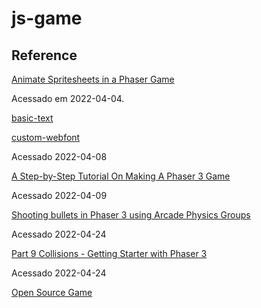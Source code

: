 # js-game

## Reference

[Animate Spritesheets in a Phaser Game](https://www.thepolyglotdeveloper.com/2020/07/animate-spritesheets-phaser-game/)

Acessado em 2022-04-04.

[basic-text](https://phaser.io/examples/v3/view/game-objects/text/basic-text)

[custom-webfont](https://phaser.io/examples/v3/view/game-objects/text/custom-webfont)

Acessado 2022-04-08

[A Step-by-Step Tutorial On Making A Phaser 3 Game](https://shakuro.com/blog/phaser-js-a-step-by-step-tutorial-on-making-a-phaser-3-game#part-8)

Acessado 2022-04-09

[Shooting bullets in Phaser 3 using Arcade Physics Groups](https://www.codecaptain.io/blog/game-development/shooting-bullets-phaser-3-using-arcade-physics-groups/696)

Acessado 2022-04-24

[Part 9 Collisions - Getting Starter with Phaser 3](https://youtu.be/hkedWHfU_oQ)

Acessado 2022-04-24

[Open Source Game](https://github.com/tranchikhang/MedievalWar)
